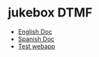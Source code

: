 # jukebox DTMF
<ul>
 <li><a href="readmeEnglish.md">English Doc</a></li>
 <li><a href="readmeSpanish.md">Spanish Doc</a></li>
 <li><a href="index.html">Test webapp</a></li>
</ul>
